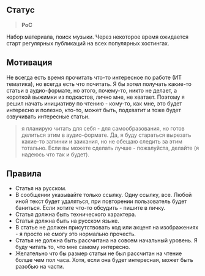 ## Статус

> **PoC**

Набор материала, поиск музыки. Через некоторое время ожидается старт регулярных публикаций на всех популярных хостингах.

## Мотивация
Не всегда есть время прочитать что-то интересное по работе (ИТ тематика), но всегда есть что почитать. Я бы хотел получать какие-то статьи в аудио-формате, но этого, почему-то, никто не делает, а короткой выжимки из подкастов, лично мне, не хватает. Поэтому я решил начать инициативу по чтению - кому-то, как мне, это будет интересно и полезно, кто-то, может быть, подхватит и тоже будет озвучивать интересные статьи.

> я планирую читать для себя - для самообразования, но готов делиться этим в аудио-формате. Да, я буду стараться вырезать какие-то запинки и заикания, но не обещаю следить за этим тотально. Если вы можете сделать лучше - пожалуйста, делайте (я надеюсь что так и будет).

## Правила
- Статья на русском.
- В сообщении указывайте только ссылку. Одну ссылку, все. Любой иной текст будет удаляться, при повторении пользователь будет баниться. Если хотите что-то обсудить - пишите в личку.
- Статья должна быть технического характера.
- Статья должна быть на русском языке.
- В статье не должен присутствовать код или акцент на изображениях - я просто не смогу это нормально прочесть.
- Статья не должна быть рассчитана на совсем начальный уровень. Я буду читать то, что мне самому интересно.
- Желательно что бы размер статьи не был рассчитан на чтение болше чем пол часа. Хотя, если она будет интересная, может быть разобью на части.
